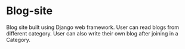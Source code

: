 # Blog-site
Blog site built using Django web framework. User can read blogs from different category. User can also write their own blog after joining in a Category.
